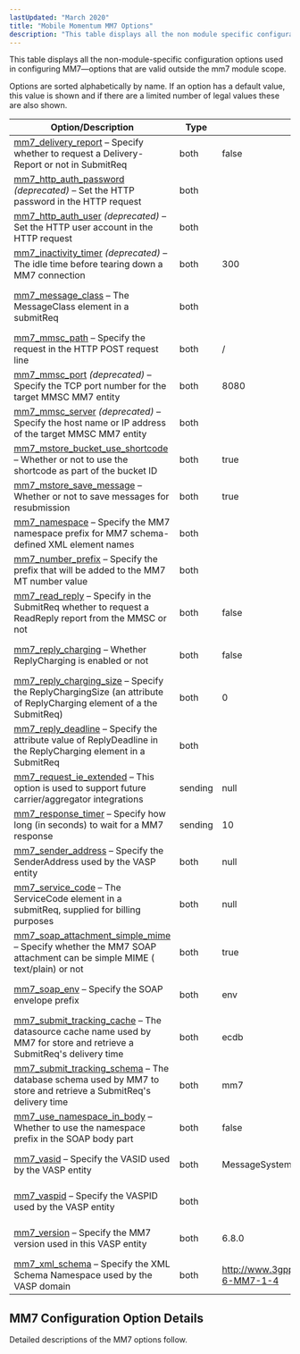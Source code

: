 ```yaml
---
lastUpdated: "March 2020"
title: "Mobile Momentum MM7 Options"
description: "This table displays all the non module specific configuration options used in configuring MM 7 options that are valid outside the mm 7 module scope Options are sorted alphabetically by name If an option has a default value this value is shown and if there are a limited number of..."
---
```



This table displays all the non-module-specific configuration options used in configuring MM7—options that are valid outside the mm7 module scope.

Options are sorted alphabetically by name. If an option has a default value, this value is shown and if there are a limited number of legal values these are also shown.

<a name="table-mm7-options"></a> 


| Option/Description | Type | Default | Legal Values | Scopes |
| --- | --- | --- | --- | --- |
| [mm7_delivery_report](/momentum/mobile/mobile-reference/mobility-conf-mm-7-delivery-report) – Specify whether to request a Delivery-Report or not in SubmitReq | both | false |   | binding, binding_group, domain, global |
| [mm7_http_auth_password](/momentum/mobile/mobile-reference/mobility-conf-mm-7-http-auth-password) *(deprecated)* – Set the HTTP password in the HTTP request | both |   |   | binding, binding_group, domain, global |
| [mm7_http_auth_user](/momentum/mobile/mobile-reference/mobility-conf-mm-7-http-auth-user) *(deprecated)* – Set the HTTP user account in the HTTP request | both |   |   | binding, binding_group, domain, global |
| [mm7_inactivity_timer](/momentum/mobile/mobile-reference/mobility-conf-mm-7-inactivity-timer) *(deprecated)* – The idle time before tearing down a MM7 connection | both | 300 |   | binding, binding_group, domain, global |
| [mm7_message_class](/momentum/mobile/mobile-reference/mobility-conf-mm-7-message-class) – The MessageClass element in a submitReq | both |   | Personal, Informational, Advertisement, Auto | binding, binding_group, domain, global |
| [mm7_mmsc_path](/momentum/mobile/mobile-reference/mobility-conf-mm-7-mmsc-path) – Specify the request in the HTTP POST request line | both | / |   | domain, global |
| [mm7_mmsc_port](/momentum/mobile/mobile-reference/mobility-conf-mm-7-mmsc-port) *(deprecated)* – Specify the TCP port number for the target MMSC MM7 entity | both | 8080 |   | domain, global |
| [mm7_mmsc_server](/momentum/mobile/mobile-reference/mobility-conf-mm-7-mmsc-server) *(deprecated)* – Specify the host name or IP address of the target MMSC MM7 entity | both |   |   | domain, global |
| [mm7_mstore_bucket_use_shortcode](/momentum/mobile/mobile-reference/mobility-message-retry#modules.mstore.non-module.options) – Whether or not to use the shortcode as part of the bucket ID | both | true |   | global |
| [mm7_mstore_save_message](/momentum/mobile/mobile-reference/mobility-message-retry#modules.mstore.non-module.options) – Whether or not to save messages for resubmission | both | true |   | binding, binding_group, domain, global |
| [mm7_namespace](/momentum/mobile/mobile-reference/mobility-conf-mm-7-namespace) – Specify the MM7 namespace prefix for MM7 schema-defined XML element names | both |   |   | binding, binding_group, domain, global |
| [mm7_number_prefix](/momentum/mobile/mobile-reference/mobility-conf-mm-7-number-prefix) – Specify the prefix that will be added to the MM7 MT number value | both |   |   | binding, binding_group, domain, global |
| [mm7_read_reply](/momentum/mobile/mobile-reference/mobility-conf-mm-7-read-reply) – Specify in the SubmitReq whether to request a ReadReply report from the MMSC or not | both | false |   | binding, binding_group, domain, global |
| [mm7_reply_charging](/momentum/mobile/mobile-reference/mobility-conf-mm-7-reply-charging) – Whether ReplyCharging is enabled or not | both | false |   | binding, binding_group, domain, global |
| [mm7_reply_charging_size](/momentum/mobile/mobile-reference/mobility-conf-mm-7-reply-charging-size) – Specify the ReplyChargingSize (an attribute of ReplyCharging element of a the SubmitReq) | both | 0 |   | binding, binding_group, domain, global |
| [mm7_reply_deadline](/momentum/mobile/mobile-reference/mobility-conf-mm-7-reply-deadline) – Specify the attribute value of ReplyDeadline in the ReplyCharging element in a SubmitReq | both |   |   | binding, binding_group, domain, global |
| [mm7_request_ie_extended](/momentum/mobile/mobile-reference/mobility-conf-mm-7-request-ie-extended) – This option is used to support future carrier/aggregator integrations | sending | null |   | binding, binding_group, domain, global |
| [mm7_response_timer](/momentum/mobile/mobile-reference/mobility-conf-mm-7-response-timer) – Specify how long (in seconds) to wait for a MM7 response | sending | 10 |   | binding, binding_group, domain, global |
| [mm7_sender_address](/momentum/mobile/mobile-reference/mobility-conf-mm-7-sender-address) – Specify the SenderAddress used by the VASP entity | both | null |   | binding, binding_group, domain, global |
| [mm7_service_code](/momentum/mobile/mobile-reference/mobility-conf-mm-7-service-code) – The ServiceCode element in a submitReq, supplied for billing purposes | both | null |   | binding, binding_group, domain, global |
| [mm7_soap_attachment_simple_mime](/momentum/mobile/mobile-reference/mobility-conf-mm-7-soap-attachment-simple-mime) – Specify whether the MM7 SOAP attachment can be simple MIME ( text/plain) or not | both | true |   | binding, binding_group, domain, global |
| [mm7_soap_env](/momentum/mobile/mobile-reference/mobility-conf-mm-7-soap-env) – Specify the SOAP envelope prefix | both | env |   | binding, binding_group, domain, global |
| [mm7_submit_tracking_cache](/momentum/mobile/mobile-reference/mobility-conf-mm-7-submit-tracking-cache) – The datasource cache name used by MM7 for store and retrieve a SubmitReq's delivery time | both | ecdb |   | global |
| [mm7_submit_tracking_schema](/momentum/mobile/mobile-reference/mobility-conf-mm-7-submit-tracking-schema) – The database schema used by MM7 to store and retrieve a SubmitReq's delivery time | both | mm7 |   | global |
| [mm7_use_namespace_in_body](/momentum/mobile/mobile-reference/mobility-conf-mm-7-use-namespace-in-body) – Whether to use the namespace prefix in the SOAP body part | both | false |   | binding, binding_group, domain, global |
| [mm7_vasid](/momentum/mobile/mobile-reference/mobility-conf-mm-7-vasid) – Specify the VASID used by the VASP entity | both | MessageSystems-VASID |   | binding, binding_group, domain, global |
| [mm7_vaspid](/momentum/mobile/mobile-reference/mobility-conf-mm-7-vaspid) – Specify the VASPID used by the VASP entity | both |   |   | binding, binding_group, domain, global |
| [mm7_version](/momentum/mobile/mobile-reference/mobility-conf-mm-7-version) – Specify the MM7 version used in this VASP entity | both | 6.8.0 |   | binding, binding_group, domain, global |
| [mm7_xml_schema](/momentum/mobile/mobile-reference/mobility-conf-mm-7-xml-schema) – Specify the XML Schema Namespace used by the VASP domain | both | http://www.3gpp.org/ftp/Specs/archive/23_series/23.140/schema/REL-6-MM7-1-4 |   | binding, binding_group, domain, global |

## <a name="mm7.conf"></a> MM7 Configuration Option Details

Detailed descriptions of the MM7 options follow.